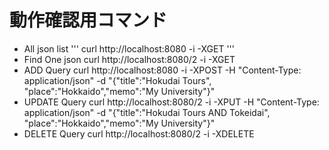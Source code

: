# 動作確認用コマンド
- All json list 
'''
curl http://localhost:8080 -i -XGET
'''
- Find One json
curl http://localhost:8080/2 -i -XGET
- ADD Query
curl  http://localhost:8080 -i -XPOST -H "Content-Type: application/json" -d "{\"title\":\"Hokudai Tours\", \"place\":\"Hokkaido\",\"memo\":\"My University\"}"
- UPDATE Query
curl  http://localhost:8080/2 -i -XPUT -H "Content-Type: application/json" -d "{\"title\":\"Hokudai Tours AND Tokeidai\", \"place\":\"Hokkaido\",\"memo\":\"My University\"}"
- DELETE Query
curl http://localhost:8080/2 -i -XDELETE


